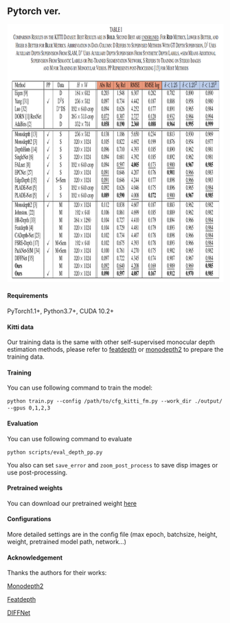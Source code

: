## Pytorch ver.

<img src=./assets/compare.png width=600 height=600>

#### Requirements

PyTorch1.1+, Python3.7+, CUDA 10.2+

#### Kitti data

Our training data is the same with other self-supervised monocular depth estimation methods, please refer to [featdepth](https://github.com/sconlyshootery/FeatDepth) or [monodepth2](https://github.com/nianticlabs/monodepth2) to prepare the training data.

#### Training

You can use following command to train the model:

```
python train.py --config /path/to/cfg_kitti_fm.py --work_dir ./output/ --gpus 0,1,2,3
```

#### Evaluation

You can use following command to evaluate

```
python scripts/eval_depth_pp.py
```

You also can set `save_error` and `zoom_post_process` to save disp images or use post-processing.

#### Pretrained weights

You can download our pretrained weight [here](https://drive.google.com/file/d/1g0xALvd4hEKbW3dnnqC8kfQYxCmJgHvy/view?usp=sharing)

#### Configurations

More detailed settings are in the config file (max epoch, batchsize, height, weight, pretrained model path, network...)

#### Acknowledgement

Thanks the authors for their works: 

[Monodepth2](https://github.com/nianticlabs/monodepth2)

[Featdepth](https://github.com/sconlyshootery/FeatDepth)

[DIFFNet](https://github.com/brandleyzhou/diffnet)
